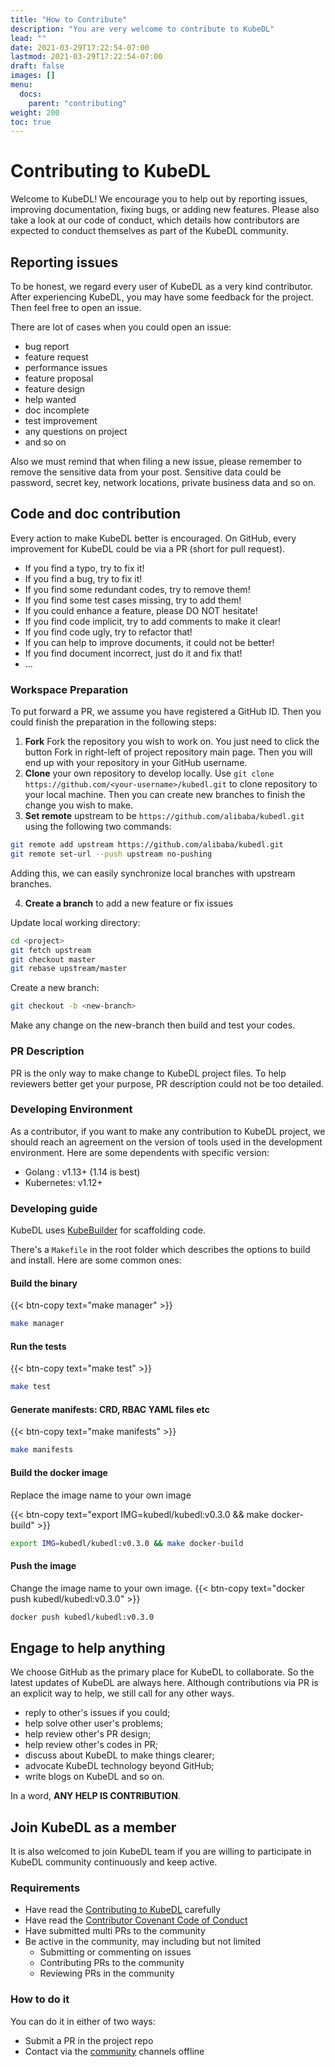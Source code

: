```yaml
---
title: "How to Contribute"
description: "You are very welcome to contribute to KubeDL"
lead: ""
date: 2021-03-29T17:22:54-07:00
lastmod: 2021-03-29T17:22:54-07:00
draft: false
images: []
menu:
  docs:
    parent: "contributing"
weight: 200
toc: true
---
```

# Contributing to KubeDL

Welcome to KubeDL!
We encourage you to help out by reporting issues, improving documentation, fixing bugs, or adding new features.
Please also take a look at our code of conduct, which details how contributors are expected to conduct themselves as part of the KubeDL community.

## Reporting issues

To be honest, we regard every user of KubeDL as a very kind contributor.
After experiencing KubeDL, you may have some feedback for the project.
Then feel free to open an issue.

There are lot of cases when you could open an issue:

- bug report
- feature request
- performance issues
- feature proposal
- feature design
- help wanted
- doc incomplete
- test improvement
- any questions on project
- and so on

Also we must remind that when filing a new issue, please remember to remove the sensitive data from your post.
Sensitive data could be password, secret key, network locations, private business data and so on.

## Code and doc contribution

Every action to make KubeDL better is encouraged.
On GitHub, every improvement for KubeDL could be via a PR (short for pull request).

- If you find a typo, try to fix it!
- If you find a bug, try to fix it!
- If you find some redundant codes, try to remove them!
- If you find some test cases missing, try to add them!
- If you could enhance a feature, please DO NOT hesitate!
- If you find code implicit, try to add comments to make it clear!
- If you find code ugly, try to refactor that!
- If you can help to improve documents, it could not be better!
- If you find document incorrect, just do it and fix that!
- ...

### Workspace Preparation

To put forward a PR, we assume you have registered a GitHub ID.
Then you could finish the preparation in the following steps:

1. **Fork** Fork the repository you wish to work on. You just need to click the button Fork in right-left of project repository main page. Then you will end up with your repository in your GitHub username.
2. **Clone** your own repository to develop locally. Use `git clone https://github.com/<your-username>/kubedl.git` to clone repository to your local machine. Then you can create new branches to finish the change you wish to make.
3. **Set remote** upstream to be `https://github.com/alibaba/kubedl.git` using the following two commands:

```bash
git remote add upstream https://github.com/alibaba/kubedl.git
git remote set-url --push upstream no-pushing
```

Adding this, we can easily synchronize local branches with upstream branches.

4. **Create a branch** to add a new feature or fix issues

Update local working directory:

```bash
cd <project>
git fetch upstream
git checkout master
git rebase upstream/master
```

Create a new branch:

```bash
git checkout -b <new-branch>
```

Make any change on the new-branch then build and test your codes.

### PR Description

PR is the only way to make change to KubeDL project files.
To help reviewers better get your purpose, PR description could not be too detailed.

### Developing Environment

As a contributor, if you want to make any contribution to KubeDL project, we should reach an agreement on the version of tools used in the development environment.
Here are some dependents with specific version:

- Golang : v1.13+ (1.14 is best)
- Kubernetes: v1.12+

### Developing guide
KubeDL uses [KubeBuilder](https://github.com/kubernetes-sigs/kubebuilder) for scaffolding code.

There's a `Makefile` in the root folder which describes the options to build and install. Here are some common ones:

#### Build the binary

{{< btn-copy text="make manager" >}}
```bash
make manager
```
#### Run the tests

{{< btn-copy text="make test" >}}
```bash
make test
```
#### Generate manifests: CRD, RBAC YAML files etc

{{< btn-copy text="make manifests" >}}
```bash
make manifests
```
#### Build the docker image

Replace the image name to your own image

{{< btn-copy text="export IMG=kubedl/kubedl:v0.3.0 && make docker-build" >}}
```bash
export IMG=kubedl/kubedl:v0.3.0 && make docker-build
```

#### Push the image

Change the image name to your own image.
{{< btn-copy text="docker push kubedl/kubedl:v0.3.0" >}}
```bash
docker push kubedl/kubedl:v0.3.0
```

## Engage to help anything

We choose GitHub as the primary place for KubeDL to collaborate.
So the latest updates of KubeDL are always here.
Although contributions via PR is an explicit way to help, we still call for any other ways.

- reply to other's issues if you could;
- help solve other user's problems;
- help review other's PR design;
- help review other's codes in PR;
- discuss about KubeDL to make things clearer;
- advocate KubeDL technology beyond GitHub;
- write blogs on KubeDL and so on.

In a word, **ANY HELP IS CONTRIBUTION**.

## Join KubeDL as a member

It is also welcomed to join KubeDL team if you are willing to participate in KubeDL community continuously and keep active.

### Requirements

- Have read the [Contributing to KubeDL](./CONTRIBUTING.md) carefully
- Have read the [Contributor Covenant Code of Conduct](./CODE_OF_CONDUCT.md)
- Have submitted multi PRs to the community
- Be active in the community, may including but not limited
    - Submitting or commenting on issues
    - Contributing PRs to the community
    - Reviewing PRs in the community

### How to do it

You can do it in either of two ways:

- Submit a PR in the project repo
- Contact via the [community](./README.md#community) channels offline
